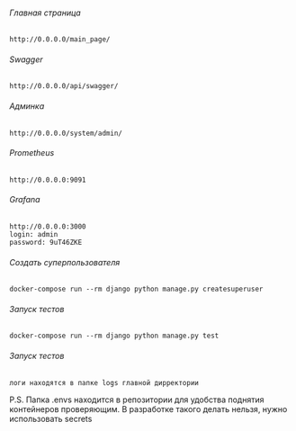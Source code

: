 ###### Главная страница
    http://0.0.0.0/main_page/

###### Swagger
    http://0.0.0.0/api/swagger/

###### Админка
    http://0.0.0.0/system/admin/

###### Prometheus
    http://0.0.0.0:9091

###### Grafana
    http://0.0.0.0:3000
    login: admin
    password: 9uT46ZKE

###### Создать суперпользователя
    docker-compose run --rm django python manage.py createsuperuser

###### Запуск тестов
    docker-compose run --rm django python manage.py test

###### Запуск тестов
    логи находятся в папке logs главной дирректории

P.S. Папка .envs находится в репозитории для удобства поднятия контейнеров проверяющим.
В разработке такого делать нельзя, нужно использовать secrets